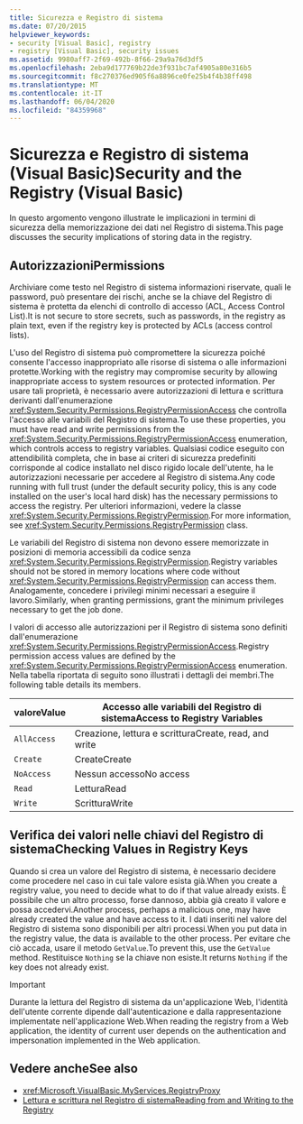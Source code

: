 ```yaml
---
title: Sicurezza e Registro di sistema
ms.date: 07/20/2015
helpviewer_keywords:
- security [Visual Basic], registry
- registry [Visual Basic], security issues
ms.assetid: 9980aff7-2f69-492b-8f66-29a9a76d3df5
ms.openlocfilehash: 2eba9d177769b22de3f931bc7af4905a80e316b5
ms.sourcegitcommit: f8c270376ed905f6a8896ce0fe25b4f4b38ff498
ms.translationtype: MT
ms.contentlocale: it-IT
ms.lasthandoff: 06/04/2020
ms.locfileid: "84359968"
---
```

# <a name="security-and-the-registry-visual-basic"></a><span data-ttu-id="b3235-102">Sicurezza e Registro di sistema (Visual Basic)</span><span class="sxs-lookup"><span data-stu-id="b3235-102">Security and the Registry (Visual Basic)</span></span>

<span data-ttu-id="b3235-103">In questo argomento vengono illustrate le implicazioni in termini di sicurezza della memorizzazione dei dati nel Registro di sistema.</span><span class="sxs-lookup"><span data-stu-id="b3235-103">This page discusses the security implications of storing data in the registry.</span></span>  
  
## <a name="permissions"></a><span data-ttu-id="b3235-104">Autorizzazioni</span><span class="sxs-lookup"><span data-stu-id="b3235-104">Permissions</span></span>  

 <span data-ttu-id="b3235-105">Archiviare come testo nel Registro di sistema informazioni riservate, quali le password, può presentare dei rischi, anche se la chiave del Registro di sistema è protetta da elenchi di controllo di accesso (ACL, Access Control List).</span><span class="sxs-lookup"><span data-stu-id="b3235-105">It is not secure to store secrets, such as passwords, in the registry as plain text, even if the registry key is protected by ACLs (access control lists).</span></span>  
  
 <span data-ttu-id="b3235-106">L'uso del Registro di sistema può compromettere la sicurezza poiché consente l'accesso inappropriato alle risorse di sistema o alle informazioni protette.</span><span class="sxs-lookup"><span data-stu-id="b3235-106">Working with the registry may compromise security by allowing inappropriate access to system resources or protected information.</span></span> <span data-ttu-id="b3235-107">Per usare tali proprietà, è necessario avere autorizzazioni di lettura e scrittura derivanti dall'enumerazione <xref:System.Security.Permissions.RegistryPermissionAccess> che controlla l'accesso alle variabili del Registro di sistema.</span><span class="sxs-lookup"><span data-stu-id="b3235-107">To use these properties, you must have read and write permissions from the <xref:System.Security.Permissions.RegistryPermissionAccess> enumeration, which controls access to registry variables.</span></span> <span data-ttu-id="b3235-108">Qualsiasi codice eseguito con attendibilità completa, che in base ai criteri di sicurezza predefiniti corrisponde al codice installato nel disco rigido locale dell'utente, ha le autorizzazioni necessarie per accedere al Registro di sistema.</span><span class="sxs-lookup"><span data-stu-id="b3235-108">Any code running with full trust (under the default security policy, this is any code installed on the user's local hard disk) has the necessary permissions to access the registry.</span></span> <span data-ttu-id="b3235-109">Per ulteriori informazioni, vedere la classe <xref:System.Security.Permissions.RegistryPermission>.</span><span class="sxs-lookup"><span data-stu-id="b3235-109">For more information, see <xref:System.Security.Permissions.RegistryPermission> class.</span></span>  
  
 <span data-ttu-id="b3235-110">Le variabili del Registro di sistema non devono essere memorizzate in posizioni di memoria accessibili da codice senza <xref:System.Security.Permissions.RegistryPermission>.</span><span class="sxs-lookup"><span data-stu-id="b3235-110">Registry variables should not be stored in memory locations where code without <xref:System.Security.Permissions.RegistryPermission> can access them.</span></span> <span data-ttu-id="b3235-111">Analogamente, concedere i privilegi minimi necessari a eseguire il lavoro.</span><span class="sxs-lookup"><span data-stu-id="b3235-111">Similarly, when granting permissions, grant the minimum privileges necessary to get the job done.</span></span>  
  
 <span data-ttu-id="b3235-112">I valori di accesso alle autorizzazioni per il Registro di sistema sono definiti dall'enumerazione <xref:System.Security.Permissions.RegistryPermissionAccess>.</span><span class="sxs-lookup"><span data-stu-id="b3235-112">Registry permission access values are defined by the <xref:System.Security.Permissions.RegistryPermissionAccess> enumeration.</span></span> <span data-ttu-id="b3235-113">Nella tabella riportata di seguito sono illustrati i dettagli dei membri.</span><span class="sxs-lookup"><span data-stu-id="b3235-113">The following table details its members.</span></span>  
  
|<span data-ttu-id="b3235-114">valore</span><span class="sxs-lookup"><span data-stu-id="b3235-114">Value</span></span>|<span data-ttu-id="b3235-115">Accesso alle variabili del Registro di sistema</span><span class="sxs-lookup"><span data-stu-id="b3235-115">Access to Registry Variables</span></span>|  
|-----------|----------------------------------|  
|`AllAccess`|<span data-ttu-id="b3235-116">Creazione, lettura e scrittura</span><span class="sxs-lookup"><span data-stu-id="b3235-116">Create, read, and write</span></span>|  
|`Create`|<span data-ttu-id="b3235-117">Create</span><span class="sxs-lookup"><span data-stu-id="b3235-117">Create</span></span>|  
|`NoAccess`|<span data-ttu-id="b3235-118">Nessun accesso</span><span class="sxs-lookup"><span data-stu-id="b3235-118">No access</span></span>|  
|`Read`|<span data-ttu-id="b3235-119">Lettura</span><span class="sxs-lookup"><span data-stu-id="b3235-119">Read</span></span>|  
|`Write`|<span data-ttu-id="b3235-120">Scrittura</span><span class="sxs-lookup"><span data-stu-id="b3235-120">Write</span></span>|  
  
## <a name="checking-values-in-registry-keys"></a><span data-ttu-id="b3235-121">Verifica dei valori nelle chiavi del Registro di sistema</span><span class="sxs-lookup"><span data-stu-id="b3235-121">Checking Values in Registry Keys</span></span>  

 <span data-ttu-id="b3235-122">Quando si crea un valore del Registro di sistema, è necessario decidere come procedere nel caso in cui tale valore esista già.</span><span class="sxs-lookup"><span data-stu-id="b3235-122">When you create a registry value, you need to decide what to do if that value already exists.</span></span> <span data-ttu-id="b3235-123">È possibile che un altro processo, forse dannoso, abbia già creato il valore e possa accedervi.</span><span class="sxs-lookup"><span data-stu-id="b3235-123">Another process, perhaps a malicious one, may have already created the value and have access to it.</span></span> <span data-ttu-id="b3235-124">I dati inseriti nel valore del Registro di sistema sono disponibili per altri processi.</span><span class="sxs-lookup"><span data-stu-id="b3235-124">When you put data in the registry value, the data is available to the other process.</span></span> <span data-ttu-id="b3235-125">Per evitare che ciò accada, usare il metodo `GetValue`.</span><span class="sxs-lookup"><span data-stu-id="b3235-125">To prevent this, use the `GetValue` method.</span></span> <span data-ttu-id="b3235-126">Restituisce `Nothing` se la chiave non esiste.</span><span class="sxs-lookup"><span data-stu-id="b3235-126">It returns `Nothing` if the key does not already exist.</span></span>  
  
> [!IMPORTANT]
> <span data-ttu-id="b3235-127">Durante la lettura del Registro di sistema da un'applicazione Web, l'identità dell'utente corrente dipende dall'autenticazione e dalla rappresentazione implementate nell'applicazione Web.</span><span class="sxs-lookup"><span data-stu-id="b3235-127">When reading the registry from a Web application, the identity of current user depends on the authentication and impersonation implemented in the Web application.</span></span>  
  
## <a name="see-also"></a><span data-ttu-id="b3235-128">Vedere anche</span><span class="sxs-lookup"><span data-stu-id="b3235-128">See also</span></span>

- <xref:Microsoft.VisualBasic.MyServices.RegistryProxy>
- [<span data-ttu-id="b3235-129">Lettura e scrittura nel Registro di sistema</span><span class="sxs-lookup"><span data-stu-id="b3235-129">Reading from and Writing to the Registry</span></span>](reading-from-and-writing-to-the-registry.md)
